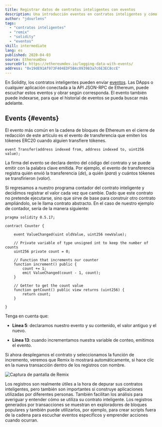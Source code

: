 ```yaml
---
title: Registrar datos de contratos inteligentes con eventos
description: Una introducción eventos en contratos inteligentes y cómo pueden utilizarse para registrar datos.
author: "jdourlens"
tags:
  - "contratos inteligentes"
  - "remix"
  - "solidity"
  - "eventos"
skill: intermediate
lang: es
published: 2020-04-03
source: EthereumDev
sourceUrl: https://ethereumdev.io/logging-data-with-events/
address: "0x19dE91Af973F404EDF5B4c093983a7c6E3EC8ccE"
---
```


En Solidity, los contratos inteligentes pueden envíar [eventos](/developers/docs/smart-contracts/anatomy/#events-and-logs). Las DApps o cualquier aplicación conectada a la API JSON-RPC de Ethereum, puede escuchar estos eventos y obrar según corresponda. El evento también puede indexarse, para que el historial de eventos se pueda buscar más adelante.

## Events {#events}

El evento más común en la cadena de bloques de Ethereum en el cierre de redacción de este artículo es el evento de transferencia que emiten los tókenes ERC20 cuando alguien transfiere tókenes.

```solidity
event Transfer(address indexed from, address indexed to, uint256 value);
```

La firma del evento se declara dentro del código del contrato y se puede emitir con la palabra clave emitida. Por ejemplo, el evento de transferencia registra quién envió la transferencia (_de_), a quién (_para_) y cuántos tókenes se transfirieron (_valor_).

Si regresamos a nuestro programa contador del contrato inteligente y decidimos registrar el valor cada vez que cambie. Dado que este contrato no pretende ejecutarse, sino que sirve de base para construir otro contrato ampliándolo, se le llama contrato abstracto. En el caso de nuestro ejemplo de contador, sería de la manera siguiente:

```solidity
pragma solidity 0.5.17;

contract Counter {

    event ValueChanged(uint oldValue, uint256 newValue);

    // Private variable of type unsigned int to keep the number of counts
    uint256 private count = 0;

    // Function that increments our counter
    function increment() public {
        count += 1;
        emit ValueChanged(count - 1, count);
    }

    // Getter to get the count value
    function getCount() public view returns (uint256) {
        return count;
    }

}
```

Tenga en cuenta que:

- **Línea 5**: declaramos nuestro evento y su contenido, el valor antiguo y el nuevo.

- **Línea 13**: cuando incrementamos nuestra variable de conteo, emitimos el evento.

Si ahora desplegamos el contrato y seleccionamos la función de incremento, veremos que Remix lo mostrará automáticamente, si hace clic en la nueva transacción dentro de los registros con nombre.

![Captura de pantalla de Remix](./remix-screenshot.png)

Los registros son realmente útiles a la hora de depurar sus contratos inteligentes, pero también son importantes si construye aplicaciones utilizadas por diferentes personas. También facilitan los análisis para averiguar y entender cómo se utiliza su contrato inteligente. Los registros generados por transacciones se muestran en exploradores de bloques populares y también puede utilizarlos, por ejemplo, para crear scripts fuera de la cadena para escuchar eventos específicos y emprender acciones cuando ocurran.
